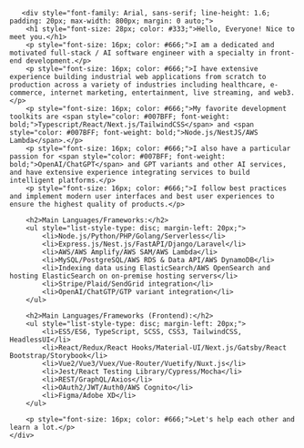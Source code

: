        <div style="font-family: Arial, sans-serif; line-height: 1.6; padding: 20px; max-width: 800px; margin: 0 auto;">
        <h1 style="font-size: 28px; color: #333;">Hello, Everyone! Nice to meet you.</h1>
        <p style="font-size: 16px; color: #666;">I am a dedicated and motivated full-stack / AI software engineer with a specialty in front-end development.</p>
        <p style="font-size: 16px; color: #666;">I have extensive experience building industrial web applications from scratch to production across a variety of industries including healthcare, e-commerce, internet marketing, entertainment, live streaming, and web3.</p>
        <p style="font-size: 16px; color: #666;">My favorite development toolkits are <span style="color: #007BFF; font-weight: bold;">Typescript/React/Next.js/TailwindCSS</span> and <span style="color: #007BFF; font-weight: bold;">Node.js/NestJS/AWS Lambda</span>.</p>
        <p style="font-size: 16px; color: #666;">I also have a particular passion for <span style="color: #007BFF; font-weight: bold;">OpenAI/ChatGPT</span> and GPT variants and other AI services, and have extensive experience integrating services to build intelligent platforms.</p>
        <p style="font-size: 16px; color: #666;">I follow best practices and implement modern user interfaces and best user experiences to ensure the highest quality of products.</p>

        <h2>Main Languages/Frameworks:</h2>
        <ul style="list-style-type: disc; margin-left: 20px;">
            <li>Node.js/Python/PHP/Golang/Serverless</li>
            <li>Express.js/Nest.js/FastAPI/Django/Laravel</li>
            <li>AWS/AWS Amplify/AWS SAM/AWS Lambda</li>
            <li>MySQL/PostgreSQL/AWS RDS & Data API/AWS DynamoDB</li>
            <li>Indexing data using ElasticSearch/AWS OpenSearch and hosting ElasticSearch on on-premise hosting servers</li>
            <li>Stripe/Plaid/SendGrid integration</li>
            <li>OpenAI/ChatGTP/GTP variant integration</li>
        </ul>

        <h2>Main Languages/Frameworks (Frontend):</h2>
        <ul style="list-style-type: disc; margin-left: 20px;">
            <li>ES5/ES6, TypeScript, SCSS, CSS3, TailwindCSS, HeadlessUI</li>
            <li>React/Redux/React Hooks/Material-UI/Next.js/Gatsby/React Bootstrap/Storybook</li>
            <li>Vue2/Vue3/Vuex/Vue-Router/Vuetify/Nuxt.js</li>
            <li>Jest/React Testing Library/Cypress/Mocha</li>
            <li>REST/GraphQL/Axios</li>
            <li>OAuth2/JWT/Auth0/AWS Cognito</li>
            <li>Figma/Adobe XD</li>
        </ul>

        <p style="font-size: 16px; color: #666;">Let's help each other and learn a lot.</p>
    </div> 
